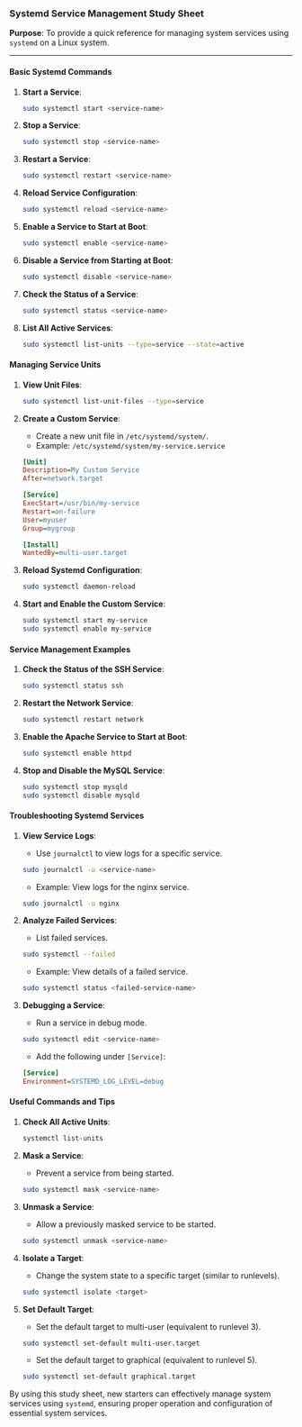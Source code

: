 ### Systemd Service Management Study Sheet

**Purpose**: To provide a quick reference for managing system services using `systemd` on a Linux system.

---

#### Basic Systemd Commands

1. **Start a Service**:
   ```sh
   sudo systemctl start <service-name>
   ```

2. **Stop a Service**:
   ```sh
   sudo systemctl stop <service-name>
   ```

3. **Restart a Service**:
   ```sh
   sudo systemctl restart <service-name>
   ```

4. **Reload Service Configuration**:
   ```sh
   sudo systemctl reload <service-name>
   ```

5. **Enable a Service to Start at Boot**:
   ```sh
   sudo systemctl enable <service-name>
   ```

6. **Disable a Service from Starting at Boot**:
   ```sh
   sudo systemctl disable <service-name>
   ```

7. **Check the Status of a Service**:
   ```sh
   sudo systemctl status <service-name>
   ```

8. **List All Active Services**:
   ```sh
   sudo systemctl list-units --type=service --state=active
   ```

#### Managing Service Units

1. **View Unit Files**:
   ```sh
   sudo systemctl list-unit-files --type=service
   ```

2. **Create a Custom Service**:
      - Create a new unit file in `/etc/systemd/system/`.
      - Example: `/etc/systemd/system/my-service.service`
      ```ini
      [Unit]
      Description=My Custom Service
      After=network.target

      [Service]
      ExecStart=/usr/bin/my-service
      Restart=on-failure
      User=myuser
      Group=mygroup

      [Install]
      WantedBy=multi-user.target
      ```

3. **Reload Systemd Configuration**:
   ```sh
   sudo systemctl daemon-reload
   ```

4. **Start and Enable the Custom Service**:
   ```sh
   sudo systemctl start my-service
   sudo systemctl enable my-service
   ```

#### Service Management Examples

1. **Check the Status of the SSH Service**:
   ```sh
   sudo systemctl status ssh
   ```

2. **Restart the Network Service**:
   ```sh
   sudo systemctl restart network
   ```

3. **Enable the Apache Service to Start at Boot**:
   ```sh
   sudo systemctl enable httpd
   ```

4. **Stop and Disable the MySQL Service**:
   ```sh
   sudo systemctl stop mysqld
   sudo systemctl disable mysqld
   ```

#### Troubleshooting Systemd Services

1. **View Service Logs**:
      - Use `journalctl` to view logs for a specific service.
      ```sh
      sudo journalctl -u <service-name>
      ```
      - Example: View logs for the nginx service.
      ```sh
      sudo journalctl -u nginx
      ```

2. **Analyze Failed Services**:
      - List failed services.
      ```sh
      sudo systemctl --failed
      ```
      - Example: View details of a failed service.
      ```sh
      sudo systemctl status <failed-service-name>
      ```

3. **Debugging a Service**:
      - Run a service in debug mode.
      ```sh
      sudo systemctl edit <service-name>
      ```
      - Add the following under `[Service]`:
      ```ini
      [Service]
      Environment=SYSTEMD_LOG_LEVEL=debug
      ```

#### Useful Commands and Tips

1. **Check All Active Units**:
   ```sh
   systemctl list-units
   ```

2. **Mask a Service**:
      - Prevent a service from being started.
      ```sh
      sudo systemctl mask <service-name>
      ```

3. **Unmask a Service**:
      - Allow a previously masked service to be started.
      ```sh
      sudo systemctl unmask <service-name>
      ```

4. **Isolate a Target**:
      - Change the system state to a specific target (similar to runlevels).
      ```sh
      sudo systemctl isolate <target>
      ```

5. **Set Default Target**:
      - Set the default target to multi-user (equivalent to runlevel 3).
      ```sh
      sudo systemctl set-default multi-user.target
      ```
      - Set the default target to graphical (equivalent to runlevel 5).
      ```sh
      sudo systemctl set-default graphical.target
      ```

By using this study sheet, new starters can effectively manage system services using `systemd`, ensuring proper operation and configuration of essential system services.